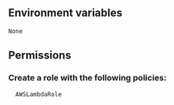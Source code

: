 ## Environment variables
    None

## Permissions
  ### Create a role with the following policies:

      AWSLambdaRole
